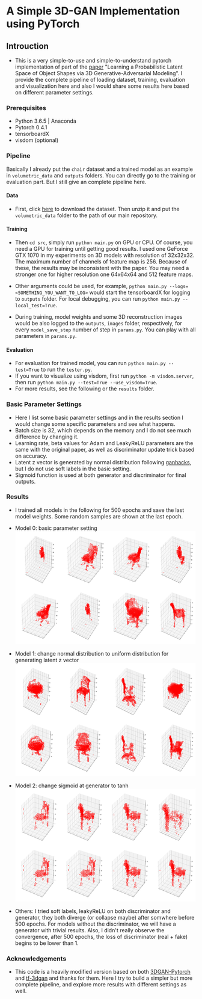 # A Simple 3D-GAN Implementation using PyTorch

<!-- [![license](https://img.shields.io/github/license/mashape/apistatus.svg)](https://github.com/meetshah1995/tf-3dgan/blob/master/LICENSE)
[![arXiv Tag](https://img.shields.io/badge/arXiv-1610.07584-brightgreen.svg)](https://arxiv.org/abs/1610.07584)
 -->

## Introuction

* This is a very simple-to-use and simple-to-understand pytorch implementation of part of the [paper](https://arxiv.org/abs/1610.07584) "Learning a Probabilistic Latent Space of Object Shapes via 3D Generative-Adversarial Modeling". I provide the complete pipeline of loading dataset, training, evaluation and visualization here and also I would share some results here based on different parameter settings.

### Prerequisites

* Python 3.6.5 | Anaconda
* Pytorch 0.4.1
* tensorboardX
* visdom (optional)

### Pipeline

Basically I already put the `chair` dataset and a trained model as an example in `volumetric_data` and `outputs` folders. You can directly go to the training or evaluation part. But I still give an complete pipeline here.

#### Data
* First, click [here](http://3dshapenets.cs.princeton.edu/3DShapeNetsCode.zip) to download the dataset. Then unzip it and put the `volumetric_data` folder to the path of our main repository.

#### Training
* Then `cd src`, simply run `python main.py` on GPU or CPU. Of course, you need a GPU for training until getting good results. I used one GeForce GTX 1070 in my experiments on 3D models with resolution of 32x32x32. The maximum number of channels of feature map is 256. Because of these, the results may be inconsistent with the paper. You may need a stronger one for higher resolution one 64x64x64 and 512 feature maps. 

* Other arguments could be used, for example, `python main.py --logs=<SOMETHING_YOU_WANT_TO_LOG>` would start the tensorboardX for logging to `outputs` folder. For local debugging, you can run `python main.py --local_test=True`.

* During training, model weights and some 3D reconstruction images would be also logged to the `outputs`, `images` folder, respectively, for every `model_save_step` number of step in `params.py`. You can play with all parameters in `params.py`.

#### Evaluation
* For evaluation for trained model, you can run `python main.py --test=True` to run the `tester.py`.
* If you want to visualize using visdom, first run `python -m visdom.server`, then run `python main.py --test=True --use_visdom=True`.
* For more results, see the following or the `results` folder.

<!-- 
### GAN Trick
I use some more trick for better result
* the loss function to optimize G is `min (log 1-D)`, but in practice folks practically use `max log D`
* Z is Sampled from a gaussian distribution [0, 0.33]
* Use Soft Labels - It make loss function smoothing (When I don't use soft labels , I observe divergence after 500 epochs)
* learning rate scheduler - after 500 epoch, descriminator's learning rate is decayed

If you want to know more trick , 
go to  [Soumith’s ganhacks repo.](https://github.com/soumith/ganhacks)
 -->

### Basic Parameter Settings
* Here I list some basic parameter settings and in the results section I would change some specific parameters and see what happens.
* Batch size is 32, which depends on the memory and I do not see much difference by changing it.
* Learning rate, beta values for Adam and LeakyReLU parameters are the same with the original paper, as well as discriminator update trick based on accuracy.
* Latent z vector is generated by normal distribution following [ganhacks](https://github.com/soumith/ganhacks), but I do not use soft labels in the basic setting.
* Sigmoid function is used at both generator and discriminator for final outputs.



### Results

* I trained all models in the following for 500 epochs and save the last model weights. Some random samples are shown at the last epoch.

* Model 0: basic parameter setting
<img width="700" height="300" src="./results/norm/499.png"></img>

* Model 1: change normal distribution to uniform distribution for generating latent z vector
<img width="700" height="300" src="./results/uniform/499.png"></img>

* Model 2: change sigmoid at generator to tanh
<img width="700" height="300" src="./results/tanh/499.png"></img>

* Others: I tried soft labels, leakyReLU on both discriminator and generator, they both diverge (or collapse maybe) after somwhere before 500 epochs. For models without the discriminator, we will have a generator with trivial results. Also, I didn't really observe the convergence, after 500 epochs, the loss of discriminator (real + fake) begins to be lower than 1.

### Acknowledgements

* This code is a heavily modified version based on both [3DGAN-Pytorch](https://github.com/rimchang/3DGAN-Pytorch) and [tf-3dgan](https://github.com/meetshah1995/tf-3dgan) and thanks for them. Here I try to build a simpler but more complete pipeline, and explore more results with different settings as well.

